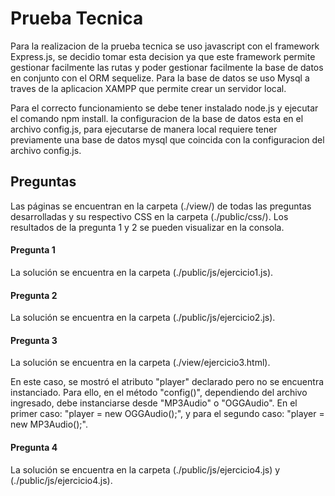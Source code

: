 # Prueba Tecnica

Para la realizacion de la prueba tecnica se uso javascript con el framework Express.js, se decidio tomar esta decision ya que este framework permite gestionar facilmente las rutas y poder gestionar facilmente la base de datos en conjunto con el ORM sequelize. Para la base de datos se uso Mysql a traves de la aplicacion XAMPP que permite crear un servidor local.

Para el correcto funcionamiento se debe tener instalado node.js y ejecutar el comando npm install. la configuracion de la base de datos esta en el archivo config.js, para ejecutarse de manera local requiere tener previamente una base de datos mysql que coincida con la configuracion del archivo config.js.



## Preguntas

Las páginas se encuentran en la carpeta (./view/) de todas las preguntas desarrolladas y su respectivo CSS en la carpeta (./public/css/). Los resultados de la pregunta 1 y 2 se pueden visualizar en la consola.

#### Pregunta 1

La solución se encuentra en la carpeta (./public/js/ejercicio1.js).
#### Pregunta 2

La solución se encuentra en la carpeta (./public/js/ejercicio2.js).
#### Pregunta 3

La solución se encuentra en la carpeta (./view/ejercicio3.html).

En este caso, se mostró el atributo "player" declarado pero no se encuentra instanciado. Para ello, en el método "config()", dependiendo del archivo ingresado, debe instanciarse desde "MP3Audio" o "OGGAudio". En el primer caso: "player = new OGGAudio();", y para el segundo caso: "player = new MP3Audio();".
#### Pregunta 4

La solución se encuentra en la carpeta (./public/js/ejercicio4.js) y (./public/js/ejercicio4.js).
